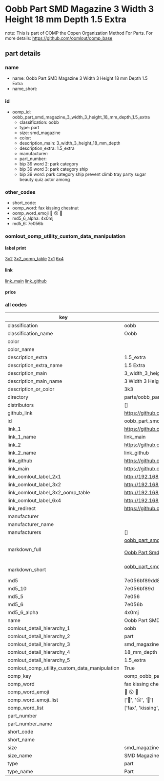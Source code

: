 # Oobb Part SMD Magazine 3 Width 3 Height 18 mm Depth 1.5 Extra  

note: This is part of OOMP the Oopen Organization Method For Parts. For more details: https://github.com/oomlout/oomp_base

##  part details
  







### name
* name: Oobb Part SMD Magazine 3 Width 3 Height 18 mm Depth 1.5 Extra
* name_short: 
### id
* oomp_id: oobb_part_smd_magazine_3_width_3_height_18_mm_depth_1.5_extra
  * classification: oobb
  * type: part
  * size: smd_magazine
  * color: 
  * description_main: 3_width_3_height_18_mm_depth
  * description_extra: 1.5_extra
  * manufacturer: 
  * part_number: 
  * bip 39 word 2: park category
  * bip 39 word 3: park category ship
  * bip 39 word: park category ship prevent climb tray party sugar beauty quiz actor among

### other_codes
* short_code: 
* oomp_word: fax kissing chestnut
* oomp_word_emoji :fax: :kissing: :chestnut:
* md5_6_alpha: 4x0mj
* md5_6: 7e056b






### oomlout_oomp_utility_custom_data_manipulation
#### label print
[3x2](http://192.168.1.245:1112/?label=oomp%204x0mj)
[3x2_oomp_table](http://192.168.1.108:1112/?label=oomp%204x0mj)
[2x1](http://192.168.1.242:1112/?label=oomp%204x0mj)
[6x4](http://192.168.1.55:1112/?label=oomp%204x0mj)    

#### link

[link_main](https://github.com/oomlout/oomlout_oomp_version_1_messy/tree/main/parts/oobb_part_smd_magazine_3_width_3_height_18_mm_depth_1.5_extra) [link_github](https://github.com/oomlout/oomlout_oomp_version_1_messy/tree/main/parts/oobb_part_smd_magazine_3_width_3_height_18_mm_depth_1.5_extra)                             

#### price







### all codes 
| key | value |  
| --- | --- |  
| classification | oobb |  
| classification_name | Oobb |  
| color |  |  
| color_name |  |  
| description_extra | 1.5_extra |  
| description_extra_name | 1.5 Extra |  
| description_main | 3_width_3_height_18_mm_depth |  
| description_main_name | 3 Width 3 Height 18 mm Depth |  
| description_or_color | 3k3 |  
| directory | parts/oobb_part_smd_magazine_3_width_3_height_18_mm_depth_1.5_extra |  
| distributors | [] |  
| github_link | https://github.com/oomlout/oomlout_oomp_part_src/tree/main/parts/oobb_part_smd_magazine_3_width_3_height_18_mm_depth_1.5_extra |  
| id | oobb_part_smd_magazine_3_width_3_height_18_mm_depth_1.5_extra |  
| link_1 | https://github.com/oomlout/oomlout_oomp_version_1_messy/tree/main/parts/oobb_part_smd_magazine_3_width_3_height_18_mm_depth_1.5_extra |  
| link_1_name | link_main |  
| link_2 | https://github.com/oomlout/oomlout_oomp_version_1_messy/tree/main/parts/oobb_part_smd_magazine_3_width_3_height_18_mm_depth_1.5_extra |  
| link_2_name | link_github |  
| link_github | https://github.com/oomlout/oomlout_oomp_version_1_messy/tree/main/parts/oobb_part_smd_magazine_3_width_3_height_18_mm_depth_1.5_extra |  
| link_main | https://github.com/oomlout/oomlout_oomp_version_1_messy/tree/main/parts/oobb_part_smd_magazine_3_width_3_height_18_mm_depth_1.5_extra |  
| link_oomlout_label_2x1 | http://192.168.1.242:1112/?label=oomp%204x0mj |  
| link_oomlout_label_3x2 | http://192.168.1.245:1112/?label=oomp%204x0mj |  
| link_oomlout_label_3x2_oomp_table | http://192.168.1.108:1112/?label=oomp%204x0mj |  
| link_oomlout_label_6x4 | http://192.168.1.55:1112/?label=oomp%204x0mj |  
| link_redirect | https://github.com/oomlout/oomlout_oomp_version_1_messy/tree/main/parts/oobb_part_smd_magazine_3_width_3_height_18_mm_depth_1.5_extra |  
| manufacturer |  |  
| manufacturer_name |  |  
| manufacturers | [] |  
| markdown_full | [oobb_part_smd_magazine_3_width_3_height_18_mm_depth_1.5_extra](none)<br>[](none)<br>[Oobb Part Smd Magazine 3 Width 3 Height 18 Mm Depth 1.5 Extra](none)<br><br> |  
| markdown_short | [oobb_part_smd_magazine_3_width_3_height_18_mm_depth_1.5_extra](none)<br><br> |  
| md5 | 7e056bf89dd8d4139e958aa58c090d02 |  
| md5_10 | 7e056bf89d |  
| md5_5 | 7e056 |  
| md5_6 | 7e056b |  
| md5_6_alpha | 4x0mj |  
| name | Oobb Part SMD Magazine 3 Width 3 Height 18 mm Depth 1.5 Extra |  
| oomlout_detail_hierarchy_1 | oobb |  
| oomlout_detail_hierarchy_2 | part |  
| oomlout_detail_hierarchy_3 | smd_magazine |  
| oomlout_detail_hierarchy_4 | 18_mm_depth |  
| oomlout_detail_hierarchy_5 | 1.5_extra |  
| oomlout_oomp_utility_custom_data_manipulation | True |  
| oomp_key | oomp_oobb_part_smd_magazine_3_width_3_height_18_mm_depth_1.5_extra |  
| oomp_word | fax kissing chestnut |  
| oomp_word_emoji | :fax: :kissing: :chestnut: |  
| oomp_word_emoji_list | [':fax:', ':kissing:', ':chestnut:'] |  
| oomp_word_list | ['fax', 'kissing', 'chestnut'] |  
| part_number |  |  
| part_number_name |  |  
| short_code |  |  
| short_name |  |  
| size | smd_magazine |  
| size_name | SMD Magazine |  
| type | part |  
| type_name | Part |  
